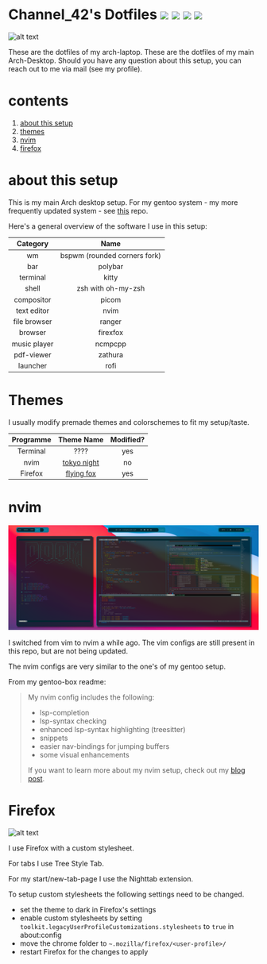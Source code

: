 # Channel_42's Dotfiles ![](https://img.shields.io/badge/Branch-Laptop-green.svg) [![](https://img.shields.io/badge/Branch-Tower-purple.svg)](https://github.com/channel-42/dotfiles/tree/tower_branch) ![](https://img.shields.io/badge/License-MIT-orange.svg) ![](https://img.shields.io/badge/Distro-Arch-blue.svg)


![alt text](https://github.com/channel-42/dotfiles/blob/master/.resources/screenshot.png "Screenshot of my desktop")

These are the dotfiles of my arch-laptop. These are the dotfiles of my main Arch-Desktop. Should you have any question about this setup, you can reach out to me via mail (see my profile).

# contents
1. [about this setup](#about-this-setup)     
2. [themes](#themes)       
3. [nvim](#vim)       
4. [firefox](#firefox)      


# about this setup

This is my main Arch desktop setup. For my gentoo system - my more frequently updated system - see [this](https://github.com/channel-42/gentoo) repo.

Here's a general overview of the software I use in this setup:

| Category | Name |
|:--------:|:----:|
|wm| bspwm (rounded corners fork)|
|bar|polybar|
|terminal|kitty|
|shell|zsh with oh-my-zsh|
|compositor|picom| 
|text editor|nvim|
|file browser|ranger|
|browser|firexfox|
|music player|ncmpcpp|
|pdf-viewer|zathura|
|launcher|rofi|

# Themes
I usually modify premade themes and colorschemes to fit my setup/taste.

| Programme | Theme Name | Modified? |
|:--------:|:----:|:-------:|
|Terminal|????|yes|
|nvim|[tokyo night](https://github.com/ghifarit53/tokyonight-vim)|no|
|Firefox|[flying fox](https://github.com/akshat46/FlyingFox)|yes|

# nvim
![vim1](https://github.com/channel-42/dotfiles/blob/master/.resources/vim1.png  "Screenshot of Vim")

I switched from vim to nvim a while ago. The vim configs are still present in this repo, but are not being updated.

The nvim configs are very similar to the one's of my gentoo setup. 

From my gentoo-box readme:
>My nvim config includes the following:
>- lsp-completion
>- lsp-syntax checking
>- enhanced lsp-syntax highlighting (treesitter)
>- snippets
>- easier nav-bindings for jumping buffers
>- some visual enhancements 
>
>If you want to learn more about my nvim setup, check out my [blog post](https://blog.devls.de/nvim-setup/nvim-setup.html).

# Firefox

![alt text](https://github.com/channel-42/dotfiles/blob/master/.resources/screenshot2.png "Screenshot of Firefox")

I use Firefox with a custom stylesheet.

For tabs I use Tree Style Tab.

For my start/new-tab-page I use the Nighttab extension.

To setup custom stylesheets the following settings need to be changed.
- set the theme to dark in Firefox's settings
- enable custom stylesheets by setting `toolkit.legacyUserProfileCustomizations.stylesheets` to `true` in about:config
- move the chrome folder to `~.mozilla/firefox/<user-profile>/`
- restart Firefox for the changes to apply

